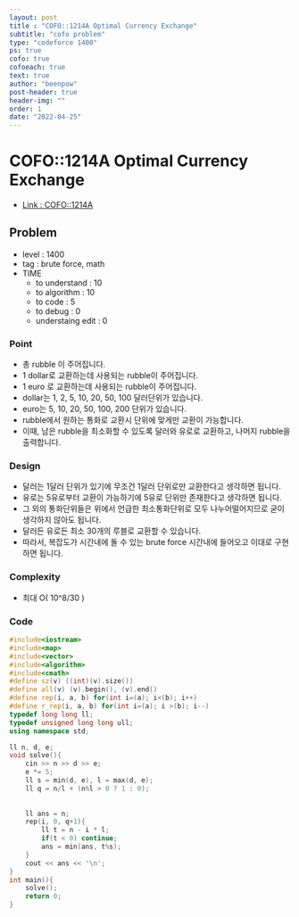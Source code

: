 ```yaml
---
layout: post
title : "COFO::1214A Optimal Currency Exchange"
subtitle: "cofo problem"
type: "codeforce 1400"
ps: true
cofo: true
cofoeach: true
text: true
author: "beenpow"
post-header: true
header-img: ""
order: 1
date: "2022-04-25"
---
```

# COFO::1214A Optimal Currency Exchange
- [Link : COFO::1214A](https://codeforces.com/problemset/problem/1214/A)


## Problem 

- level : 1400
- tag : brute force, math
- TIME
  - to understand    : 10
  - to algorithm     : 10
  - to code          : 5
  - to debug         : 0
  - understaing edit : 0

### Point
- 총 rubble 이 주어집니다.
- 1 dollar로 교환하는데 사용되는 rubble이 주어집니다.
- 1 euro 로 교환하는데 사용되는 rubble이 주어집니다.
- dollar는 1, 2, 5, 10, 20, 50, 100 달러단위가 있습니다.
- euro는 5, 10, 20, 50, 100, 200 단위가 있습니다.
- rubble에서 원하는 통화로 교환시 단위에 맞게만 교환이 가능합니다.
- 이때, 남은 rubble을 최소화할 수 있도록 달러와 유로로 교환하고,  나머지 rubble을 출력합니다.

### Design
- 달러는 1달러 단위가 있기에 무조건 1달러 단위로만 교환한다고 생각하면 됩니다.
- 유로는 5유로부터 교환이 가능하기에 5유로 단위만 존재한다고 생각하면 됩니다.
- 그 외의 통화단위들은 위에서 언급한 최소통화단위로 모두 나누어떨어지므로 굳이 생각하지 않아도 됩니다.
- 달러든 유로든 최소 30개의 루블로 교환할 수 있습니다.
- 따라서, 복잡도가 시간내에 돌 수 있는 brute force 시간내에 들어오고 이대로 구현하면 됩니다.

### Complexity
- 최대 O( 10^8/30 )

### Code

```cpp
#include<iostream>
#include<map>
#include<vector>
#include<algorithm>
#include<cmath>
#define sz(v) ((int)(v).size())
#define all(v) (v).begin(), (v).end()
#define rep(i, a, b) for(int i=(a); i<(b); i++)
#define r_rep(i, a, b) for(int i=(a); i >(b); i--)
typedef long long ll;
typedef unsigned long long ull;
using namespace std;

ll n, d, e;
void solve(){
    cin >> n >> d >> e;
    e *= 5;
    ll s = min(d, e), l = max(d, e);
    ll q = n/l + (n%l > 0 ? 1 : 0);
    
    
    ll ans = n;
    rep(i, 0, q+1){
        ll t = n - i * l;
        if(t < 0) continue;
        ans = min(ans, t%s);
    }
    cout << ans << '\n';
}
int main(){
    solve();
    return 0;
}
```
